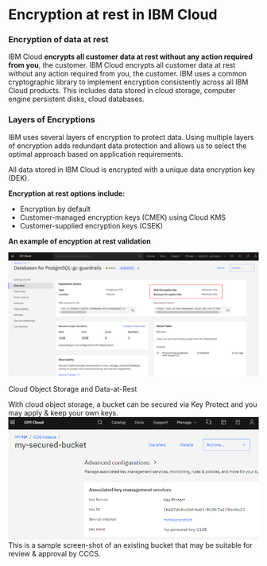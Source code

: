 # Encryption at rest in IBM Cloud

### **Encryption of data at rest**
IBM Cloud **encrypts all customer data at rest without any action required from you**, the customer. IBM Cloud encrypts all customer data at rest without any action required from you, the customer.   IBM uses a common cryptographic library to implement encryption consistently across all IBM Cloud products.  This includes data stored in cloud storage, computer engine persistent disks, cloud databases.

### **Layers of Encryptions**
IBM uses several layers of encryption to protect data. Using multiple layers of encryption adds redundant data protection and allows us to select the optimal approach based on application requirements.

All data stored in IBM Cloud is encrypted with a unique data encryption key (DEK).  


**Encryption at rest options include:**
- Encryption by default
- Customer-managed encryption keys (CMEK) using Cloud KMS
- Customer-supplied encryption keys (CSEK)

**An example of encyption at rest validation**

![alt text](../images/ID06-disk-encryption.png "Disk Encrytion Screenshot")

Cloud Object Storage and Data-at-Rest

With cloud object storage, a bucket can be secured via Key Protect and you may apply & keep your own keys.
![alt text](../images/key-protect-bucket.png "Key Protect")
This is a sample screen-shot of an existing bucket that may be suitable for review & approval by CCCS.
